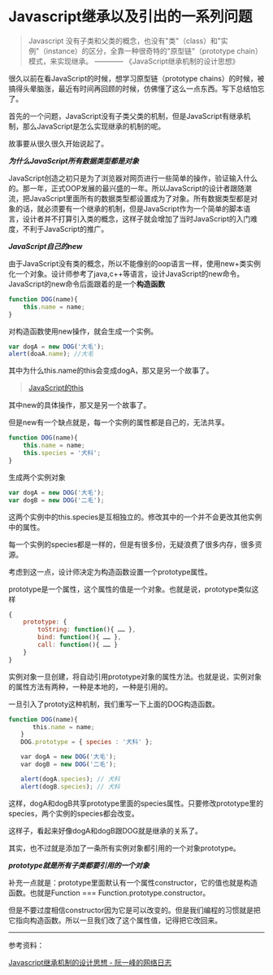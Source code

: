 # Javascript继承以及引出的一系列问题

> Javascript 没有子类和父类的概念，也没有"类"（class）和"实例"（instance）的区分，全靠一种很奇特的"原型链"（prototype chain）模式，来实现继承。    ———— 《JavaScript继承机制的设计思想》

很久以前在看JavaScript的时候，想学习原型链（prototype chains）的时候，被搞得头晕脑涨，最近有时间再回顾的时候，仿佛懂了这么一点东西。写下总结怕忘了。

首先的一个问题，JavaScript没有子类父类的机制，但是JavaScript有继承机制，那么JavaScript是怎么实现继承的机制的呢。

故事要从很久很久开始说起了。

***为什么JavaScript所有数据类型都是对象***

JavaScript创造之初只是为了浏览器对网页进行一些简单的操作，验证输入什么的。那一年，正式OOP发展的最兴盛的一年。所以JavaScript的设计者跟随潮流，把JavaScript里面所有的数据类型都设置成为了对象。所有数据类型都是对象的话，就必须要有一个继承的机制，但是JavaScript作为一个简单的脚本语言，设计者并不打算引入类的概念，这样子就会增加了当时JavaScript的入门难度，不利于JavaScript的推广。

***JavaScript自己的new***

由于JavaScript没有类的概念，所以不能像别的oop语言一样，使用new+类实例化一个对象。设计师参考了java,c++等语言，设计JavaScript的new命令。JavaScript的new命令后面跟着的是一个**构造函数**

```js
function DOG(name){
    this.name = name;
}
```

对构造函数使用new操作，就会生成一个实例。

```js
var dogA = new DOG('大毛');
alert(doaA.name); //大毛
```

其中为什么this.name的this会变成dogA，那又是另一个故事了。

> [JavaScript的this
](http://ulin.coding.me/ulin/tech/2017/11/23/Javascript的this/)

其中new的具体操作，那又是另一个故事了。

但是new有一个缺点就是，每一个实例的属性都是自己的，无法共享。

```js
function DOG(name){
    this.name = name;
    this.species = '犬科';
}
```

生成两个实例对象

```js
var dogA = new DOG('大毛');
var dogB = new DOG('二毛');
```

这两个实例中的this.species是互相独立的。修改其中的一个并不会更改其他实例中的属性。

每一个实例的species都是一样的，但是有很多份，无疑浪费了很多内存，很多资源。

考虑到这一点，设计师决定为构造函数设置一个prototype属性。

prototype是一个属性，这个属性的值是一个对象。也就是说，prototype类似这样

```js
{
    prototype: {
        toString: function(){ …… },
        bind: function(){ …… },
        call: function(){ …… }
    }
}
```

实例对象一旦创建，将自动引用prototype对象的属性方法。也就是说，实例对象的属性方法有两种，一种是本地的，一种是引用的。

一旦引入了prototy这种机制，我们重写一下上面的DOG构造函数。

```js
function DOG(name){
　　　　this.name = name;
　　}
　　DOG.prototype = { species : '犬科' };

　　var dogA = new DOG('大毛');
　　var dogB = new DOG('二毛');

　　alert(dogA.species); // 犬科
　　alert(dogB.species); // 犬科
```

这样，dogA和dogB共享prototype里面的species属性。只要修改prototype里的species，两个实例的species都会改变。

这样子，看起来好像dogA和dogB跟DOG就是继承的关系了。

其实，也不过就是添加了一条所有实例对象都引用的一个对象prototype。

***prototype就是所有子类都要引用的一个对象***

补充一点就是：prototype里面默认有一个属性constructor，它的值也就是构造函数。也就是Function === Function.prototype.constructor。

但是不要过度相信constructor因为它是可以改变的。但是我们编程的习惯就是把它指向构造函数。所以一旦我们改了这个属性值，记得把它改回来。

---

参考资料：

[Javascript继承机制的设计思想 - 阮一峰的网络日志](http://www.ruanyifeng.com/blog/2011/06/designing_ideas_of_inheritance_mechanism_in_javascript.html)
